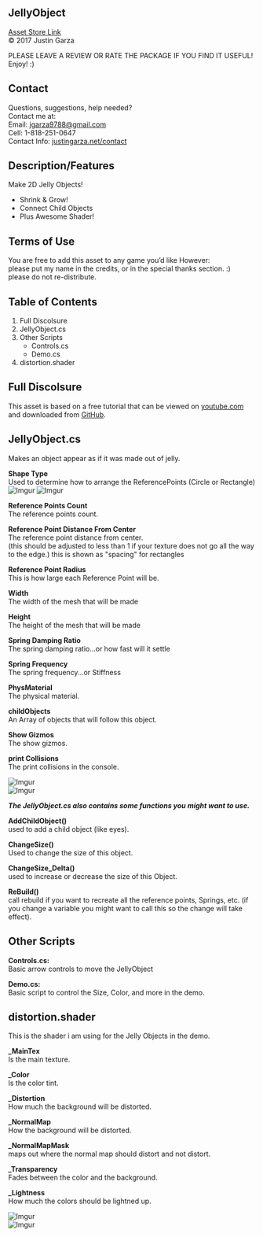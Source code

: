 JellyObject
-------------------------------------
[Asset Store Link](http://u3d.as/Mm0)  
© 2017 Justin Garza

PLEASE LEAVE A REVIEW OR RATE THE PACKAGE IF YOU FIND IT USEFUL!
Enjoy! :)

Contact  
-------------------------------------
Questions, suggestions, help needed?  
Contact me at:  
Email: jgarza9788@gmail.com  
Cell: 1-818-251-0647  
Contact Info: [justingarza.net/contact](http://justingarza.net/contact/)
  
Description/Features
-------------------------------------
Make 2D Jelly Objects!* Shrink & Grow!
* Connect Child Objects
* Plus Awesome Shader!
Terms of Use
-------------------------------------
You are free to add this asset to any game you’d like
However:  
please put my name in the credits, or in the special thanks section. :)  
please do not re-distribute.  

Table of Contents 
-------------------------------------
1. Full Discolsure
2. JellyObject.cs 
3. Other Scripts
	* Controls.cs
	* Demo.cs
4. distortion.shader

  
Full Discolsure
-------------------------------------
This asset is based on a free tutorial that can be viewed on 
[youtube.com](https://www.youtube.com/watch?v=mCGVxMqHYUk&feature=youtu.be) and downloaded from [GitHub](https://github.com/calleerlandsson/SoftBodyDemo).

JellyObject.cs 
-------------------------------------
Makes an object appear as if it was made out of jelly.

**Shape Type**  
Used to determine how to arrange the ReferencePoints
(Circle or Rectangle)  
![Imgur](http://i.imgur.com/GvHDhvUs.png)  ![Imgur](http://i.imgur.com/WURW0xEs.png)  

**Reference Points Count**  
The reference points count.

**Reference Point Distance From Center**  
The reference point distance from center.  
(this should be adjusted to less than 1 if your texture does not go all the way to the edge.)
this is shown as "spacing" for rectangles

**Reference Point Radius**  
This is how large each Reference Point will be.

**Width**  
The width of the mesh that will be made

**Height**  
The height of the mesh that will be made

**Spring Damping Ratio**  
The spring damping ratio...or how fast will it settle

**Spring Frequency**  
The spring frequency...or Stiffness

**PhysMaterial**  
The physical material.

**childObjects**  
An Array of objects that will follow this object.

**Show Gizmos**  
The show gizmos.

**print Collisions**  
The print collisions in the console.

![Imgur](http://i.imgur.com/A1U9yFl.png)  
![Imgur](http://i.imgur.com/hat7kww.png)


**_The JellyObject.cs also contains some functions you might want to use._**

**AddChildObject()**  
used to add a child object (like eyes).

**ChangeSize()**  
Used to change the size of this object.

**ChangeSize_Delta()**  
used to increase or decrease the size of this Object.

**ReBuild()**  
call rebuild if you want to recreate all the reference points, Springs, etc.
(if you change a variable you might want to call this so the change will take effect).

Other Scripts
-------------------------------------
**Controls.cs:**  
Basic arrow controls to move the JellyObject

**Demo.cs:**  
Basic script to control the Size, Color, and more in the demo. 
 
distortion.shader 
-------------------------------------
This is the shader i am using for the Jelly Objects in the demo.  

**_MainTex**  
Is the main texture.

**_Color**  
Is the color tint.

**_Distortion**  
How much the background will be distorted.

**_NormalMap**  
How the background will be distorted.

**_NormalMapMask**  
maps out where the normal map should distort and not distort.

**_Transparency**  
Fades between the color and the background.

**_Lightness**  
How much the colors should be lightned up.

![Imgur](http://i.imgur.com/fT0VqTb.png)  
![Imgur](http://i.imgur.com/QGwcb44.png)

